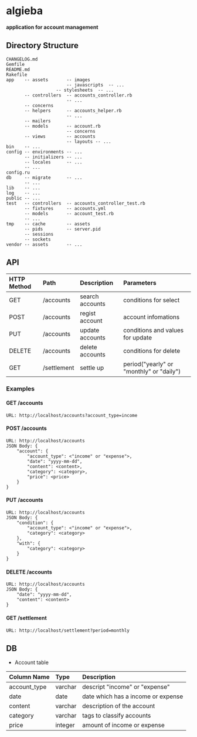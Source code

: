 # algieba

**application for account management**

## Directory Structure

    CHANGELOG.md
    Gemfile
    README.md
    Rakefile
    app    -- assets       -- images
              	           -- javascripts  -- ...
           	           -- stylesheets  -- ...
           -- controllers  -- accounts_controller.rb
                           -- ...
           -- concerns
           -- helpers      -- accounts_helper.rb
                           -- ...
           -- mailers
           -- models       -- account.rb
                           -- concerns
           -- views        -- accounts
                           -- layouts -- ...
    bin    -- ...
    config -- environments -- ...
           -- initializers -- ...
           -- locales      -- ...
           -- ...
    config.ru
    db     -- migrate      -- ...
           -- ...
    lib    -- ...
    log    -- ...
    public -- ...
    test   -- controllers  -- accounts_controller_test.rb
           -- fixtures     -- accounts.yml
           -- models       -- account_test.rb
           -- ...
    tmp    -- cache        -- assets
           -- pids         -- server.pid
           -- sessions
           -- sockets
    vendor -- assets       -- ...

## API

|HTTP Method|Path        |Description     |Parameters                               |
|:----------|:-----------|:---------------|:----------------------------------------|
|GET        |/accounts   |search accounts |conditions for select                    |
|POST       |/accounts   |regist account  |account infomations                      |
|PUT        |/accounts   |update accounts |conditions and values for update         |
|DELETE     |/accounts   |delete accounts |conditions for delete                    |
|GET        |/settlement |settle up       |period("yearly" or "monthly" or "daily") |

### Examples

#### GET /accounts

    URL: http://localhost/accounts?account_type=income

#### POST /accounts

    URL: http://localhost/accounts
    JSON Body: {
        "account": {
            "account_type": <"income" or "expense">,
            "date": "yyyy-mm-dd",
            "content": <content>,
            "category": <category>,
            "price": <price>
        }
    }

#### PUT /accounts

    URL: http://localhost/accounts
    JSON Body: {
        "condition": {
            "account_type": <"income" or "expense">,
            "category": <category>
        },
        "with": {
            "category": <category>
        }
    }

#### DELETE /accounts

    URL: http://localhost/accounts
    JSON Body: {
    	"date": "yyyy-mm-dd",
        "content": <content>
    }

#### GET /settlement

    URL: http://localhost/settlement?period=monthly

## DB

- Account table

|Column Name  |Type    |Description                            |
|:------------|:-------|:--------------------------------------|
|account_type |varchar |descript "income" or "expense"         |
|date         |date    |date which has a income or expense     |
|content      |varchar |description of the account             |
|category     |varchar |tags to classify accounts              |
|price        |integer |amount of income or expense            |
